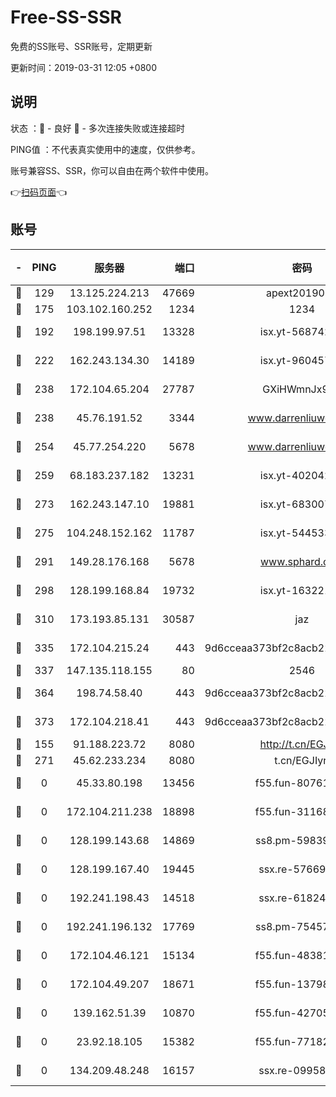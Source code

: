 # Free-SS-SSR

免费的SS账号、SSR账号，定期更新

更新时间：2019-03-31 12:05 +0800

## 说明

状态     ：🙂 - 良好 🙁 - 多次连接失败或连接超时

PING值   ：不代表真实使用中的速度，仅供参考。

账号兼容SS、SSR，你可以自由在两个软件中使用。

👉[扫码页面](https://liesauer.github.io/Free-SS-SSR/)👈

## 账号

|-|PING|服务器|端口|密码|加密方式|区域|
|:----:|:----:|:-----:|-----:|:----:|:----:|:----:|
|🙂|129|13.125.224.213|47669|apext2019001|chacha20|KR|
|🙂|175|103.102.160.252|1234|1234|rc4-md5|JP|
|🙂|192|198.199.97.51|13328|isx.yt-56874296|aes-256-cfb|US|
|🙂|222|162.243.134.30|14189|isx.yt-96045738|aes-256-cfb|US|
|🙂|238|172.104.65.204|27787|GXiHWmnJx94S|aes-256-cfb|JP|
|🙂|238|45.76.191.52|3344|www.darrenliuwei.com|aes-256-cfb|JP|
|🙂|254|45.77.254.220|5678|www.darrenliuwei.com|aes-256-cfb|SG|
|🙂|259|68.183.237.182|13231|isx.yt-40204239|aes-256-cfb|SG|
|🙂|273|162.243.147.10|19881|isx.yt-68300799|aes-256-cfb|US|
|🙂|275|104.248.152.162|11787|isx.yt-54453329|aes-256-cfb|SG|
|🙂|291|149.28.176.168|5678|www.sphard.com|aes-256-cfb|AU|
|🙂|298|128.199.168.84|19732|isx.yt-16322176|aes-256-cfb|SG|
|🙂|310|173.193.85.131|30587|jaz|aes-256-cfb|US|
|🙂|335|172.104.215.24|443|9d6cceaa373bf2c8acb22e60b6a58be6|aes-256-cfb|US|
|🙂|337|147.135.118.155|80|2546|chacha20|US|
|🙂|364|198.74.58.40|443|9d6cceaa373bf2c8acb22e60b6a58be6|aes-256-cfb|US|
|🙂|373|172.104.218.41|443|9d6cceaa373bf2c8acb22e60b6a58be6|aes-256-cfb|US|
|🙂|155|91.188.223.72|8080|http://t.cn/EGJIyrl|rc4-md5|RU|
|🙁|271|45.62.233.234|8080|t.cn/EGJIyrl|rc4-md5|CA|
|🙁|0|45.33.80.198|13456|f55.fun-80761096|aes-256-cfb|US|
|🙁|0|172.104.211.238|18898|f55.fun-31168082|aes-256-cfb|US|
|🙁|0|128.199.143.68|14869|ss8.pm-59839550|aes-256-cfb|SG|
|🙁|0|128.199.167.40|19445|ssx.re-57669332|aes-256-cfb|SG|
|🙁|0|192.241.198.43|14518|ssx.re-61824417|aes-256-cfb|US|
|🙁|0|192.241.196.132|17769|ss8.pm-75457473|aes-256-cfb|US|
|🙁|0|172.104.46.121|15134|f55.fun-48381477|aes-256-cfb|SG|
|🙁|0|172.104.49.207|18671|f55.fun-13798673|aes-256-cfb|SG|
|🙁|0|139.162.51.39|10870|f55.fun-42705355|aes-256-cfb|SG|
|🙁|0|23.92.18.105|15382|f55.fun-77182272|aes-256-cfb|US|
|🙁|0|134.209.48.248|16157|ssx.re-09958168|aes-256-cfb|US|
